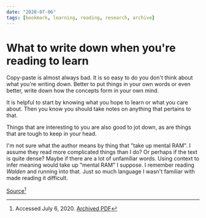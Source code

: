 ```yaml
---
date: "2020-07-06"
tags: [bookmark, learning, reading, research, archive]
---
```


# What to write down when you're reading to learn

Copy-paste is almost always bad. It is so easy to do you don't think about what
you're writing down. Better to put things in your own words or even better,
write down how the concepts form in your own mind.

It is helpful to start by knowing what you hope to learn or what you care about.
Then you know you should take notes on anything that pertains to that.

Things that are interesting to you are also good to jot down, as are things that
are tough to keep in your head.

I'm not sure what the author means by thing that "take up mental RAM". I assume
they read more complicated things than I do? Or perhaps if the text is quite
dense? Maybe if there are a lot of unfamiliar words. Using context to infer
meaning would take up "mental RAM" I suppose. I remember reading _Walden_ and
running into that. Just so much language I wasn't familiar with made reading it
difficult.

[Source][original][^source]

[^source]: Accessed July 6, 2020. [Archived PDF][pdf]

[original]:
  https://acesounderglass.com/2020/06/10/what-to-write-down-when-youre-reading-to-learn/
[pdf]:
  ./static/archive/2020-07-06--acesounderglass.com/2020-06-10-what-to-write-down-when-youre-reading-to-learn.pdf
